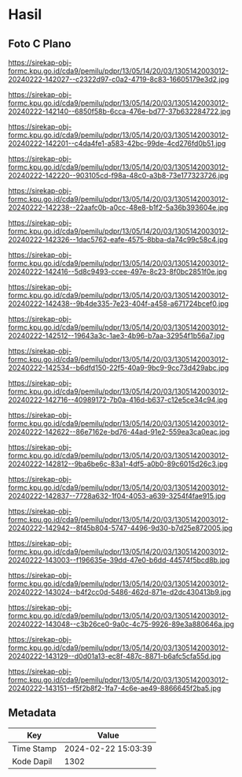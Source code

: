 # Hasil

## Foto C Plano

https://sirekap-obj-formc.kpu.go.id/cda9/pemilu/pdpr/13/05/14/20/03/1305142003012-20240222-142027--c2322d97-c0a2-4719-8c83-16605179e3d2.jpg

https://sirekap-obj-formc.kpu.go.id/cda9/pemilu/pdpr/13/05/14/20/03/1305142003012-20240222-142140--6850f58b-6cca-476e-bd77-37b632284722.jpg

https://sirekap-obj-formc.kpu.go.id/cda9/pemilu/pdpr/13/05/14/20/03/1305142003012-20240222-142201--c4da4fe1-a583-42bc-99de-4cd276fd0b51.jpg

https://sirekap-obj-formc.kpu.go.id/cda9/pemilu/pdpr/13/05/14/20/03/1305142003012-20240222-142220--903105cd-f98a-48c0-a3b8-73e177323726.jpg

https://sirekap-obj-formc.kpu.go.id/cda9/pemilu/pdpr/13/05/14/20/03/1305142003012-20240222-142238--22aafc0b-a0cc-48e8-b1f2-5a36b393604e.jpg

https://sirekap-obj-formc.kpu.go.id/cda9/pemilu/pdpr/13/05/14/20/03/1305142003012-20240222-142326--1dac5762-eafe-4575-8bba-da74c99c58c4.jpg

https://sirekap-obj-formc.kpu.go.id/cda9/pemilu/pdpr/13/05/14/20/03/1305142003012-20240222-142416--5d8c9493-ccee-497e-8c23-8f0bc2851f0e.jpg

https://sirekap-obj-formc.kpu.go.id/cda9/pemilu/pdpr/13/05/14/20/03/1305142003012-20240222-142438--9b4de335-7e23-404f-a458-a671724bcef0.jpg

https://sirekap-obj-formc.kpu.go.id/cda9/pemilu/pdpr/13/05/14/20/03/1305142003012-20240222-142512--19643a3c-1ae3-4b96-b7aa-32954f1b56a7.jpg

https://sirekap-obj-formc.kpu.go.id/cda9/pemilu/pdpr/13/05/14/20/03/1305142003012-20240222-142534--b6dfd150-22f5-40a9-9bc9-9cc73d429abc.jpg

https://sirekap-obj-formc.kpu.go.id/cda9/pemilu/pdpr/13/05/14/20/03/1305142003012-20240222-142716--40989172-7b0a-416d-b637-c12e5ce34c94.jpg

https://sirekap-obj-formc.kpu.go.id/cda9/pemilu/pdpr/13/05/14/20/03/1305142003012-20240222-142622--86e7162e-bd76-44ad-91e2-559ea3ca0eac.jpg

https://sirekap-obj-formc.kpu.go.id/cda9/pemilu/pdpr/13/05/14/20/03/1305142003012-20240222-142812--9ba6be6c-83a1-4df5-a0b0-89c6015d26c3.jpg

https://sirekap-obj-formc.kpu.go.id/cda9/pemilu/pdpr/13/05/14/20/03/1305142003012-20240222-142837--7728a632-1f04-4053-a639-3254f4fae915.jpg

https://sirekap-obj-formc.kpu.go.id/cda9/pemilu/pdpr/13/05/14/20/03/1305142003012-20240222-142942--8f45b804-5747-4496-9d30-b7d25e872005.jpg

https://sirekap-obj-formc.kpu.go.id/cda9/pemilu/pdpr/13/05/14/20/03/1305142003012-20240222-143003--f196635e-39dd-47e0-b6dd-44574f5bcd8b.jpg

https://sirekap-obj-formc.kpu.go.id/cda9/pemilu/pdpr/13/05/14/20/03/1305142003012-20240222-143024--b4f2cc0d-5486-462d-871e-d2dc430413b9.jpg

https://sirekap-obj-formc.kpu.go.id/cda9/pemilu/pdpr/13/05/14/20/03/1305142003012-20240222-143048--c3b26ce0-9a0c-4c75-9926-89e3a880646a.jpg

https://sirekap-obj-formc.kpu.go.id/cda9/pemilu/pdpr/13/05/14/20/03/1305142003012-20240222-143129--d0d01a13-ec8f-487c-8871-b6afc5cfa55d.jpg

https://sirekap-obj-formc.kpu.go.id/cda9/pemilu/pdpr/13/05/14/20/03/1305142003012-20240222-143151--f5f2b8f2-1fa7-4c6e-ae49-8866645f2ba5.jpg


## Metadata

| Key        | Value               |
| ---------- | ------------------- |
| Time Stamp | 2024-02-22 15:03:39 |
| Kode Dapil | 1302                |



